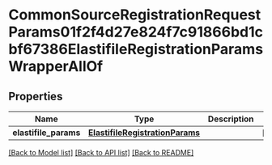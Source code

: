 # CommonSourceRegistrationRequestParams01f2f4d27e824f7c91866bd1cbf67386ElastifileRegistrationParamsWrapperAllOf


## Properties
Name | Type | Description | Notes
------------ | ------------- | ------------- | -------------
**elastifile_params** | [**ElastifileRegistrationParams**](ElastifileRegistrationParams.md) |  | [optional] 

[[Back to Model list]](../README.md#documentation-for-models) [[Back to API list]](../README.md#documentation-for-api-endpoints) [[Back to README]](../README.md)


